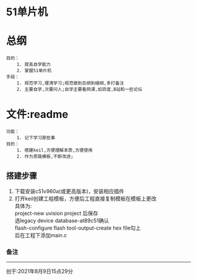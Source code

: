 # 51单片机

# 总纲

    目的：   
        1. 提高自学能力
        2. 掌握51单片机
    手段：
        1. 规范学习,理清学习;规范做到总纲到细纲,多打备注
        2. 主要自学,次要问人;自学主要看网课,如百度,B站和一些论坛

# 文件:readme
    功能：
        1. 记下学习那些事
    目的：
        1. 搭建keil,方便理解本质,方便使用
        2. 作为思路模板,不断改进;

## 搭建步骤
1. 下载安装c51v960a(或更高版本)，安装相应插件
2. 打开keil创建工程模板，方便后工程直接复制模板在模板上更改  
具体为:   
project-new uvision project 后保存  
选legacy device database-at89c51确认  
flash-configure flash tool-output-create hex file勾上  
后在工程下添加main.c

### 备注


---

创于:2021年8月9日15点29分